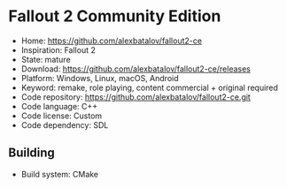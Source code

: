 # Fallout 2 Community Edition

- Home: https://github.com/alexbatalov/fallout2-ce
- Inspiration: Fallout 2
- State: mature
- Download: https://github.com/alexbatalov/fallout2-ce/releases
- Platform: Windows, Linux, macOS, Android
- Keyword: remake, role playing, content commercial + original required
- Code repository: https://github.com/alexbatalov/fallout2-ce.git
- Code language: C++
- Code license: Custom
- Code dependency: SDL

## Building

- Build system: CMake
